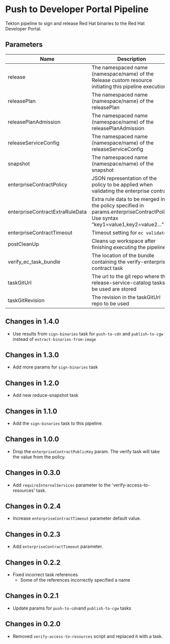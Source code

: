 # Push to Developer Portal Pipeline

Tekton pipeline to sign and release Red Hat binaries to the Red Hat Developer Portal.

## Parameters

| Name                            | Description                                                                                            | Optional | Default value |
|---------------------------------|--------------------------------------------------------------------------------------------------------|----------|---------------|
| release                         | The namespaced name (namespace/name) of the Release custom resource initiating this pipeline execution | No       | -             |
| releasePlan                     | The namespaced name (namespace/name) of the releasePlan                                                | No       | -             |
| releasePlanAdmission            | The namespaced name (namespace/name) of the releasePlanAdmission                                       | No       | -             |
| releaseServiceConfig            | The namespaced name (namespace/name) of the releaseServiceConfig                                       | No       | -             |
| snapshot                        | The namespaced name (namespace/name) of the snapshot                                                   | No       | -             |
| enterpriseContractPolicy        | JSON representation of the policy to be applied when validating the enterprise contract                | No       | -             |
| enterpriseContractExtraRuleData | Extra rule data to be merged into the policy specified in params.enterpriseContractPolicy. Use syntax "key1=value1,key2=value2..." | Yes | pipeline_intention=release |
| enterpriseContractTimeout       | Timeout setting for `ec validate`                                                                      | Yes      | 40m0s         |
| postCleanUp                     | Cleans up workspace after finishing executing the pipeline                                             | Yes      | true          |
| verify_ec_task_bundle           | The location of the bundle containing the verify-enterprise-contract task                              | No       | -             |
| taskGitUrl                      | The url to the git repo where the release-service-catalog tasks to be used are stored                  | Yes      | https://github.com/konflux-ci/release-service-catalog.git |
| taskGitRevision                 | The revision in the taskGitUrl repo to be used                                                         | No       | -             |

## Changes in 1.4.0
* Use results from `sign-binaries` task for `push-to-cdn` and `publish-to-cgw` instead of `extract-binaries-from-image`

## Changes in 1.3.0
* Add more params for `sign-binaries` task

## Changes in 1.2.0
* Add new reduce-snapshot task

## Changes in 1.1.0
* Add the `sign-binaries` task to this pipeline.

## Changes in 1.0.0
* Drop the `enterpriseContractPublicKey` param. The verify task will take the value from the policy.

## Changes in 0.3.0
* Add `requireInternalServices` parameter to the 'verify-access-to-resources' task.

## Changes in 0.2.4
* Increase `enterpriseContractTimeout` parameter default value.

## Changes in 0.2.3
* Add `enterpriseContractTimeout` parameter.

## Changes in 0.2.2
* Fixed incorrect task references
  * Some of the references incorrectly specified a name

## Changes in 0.2.1
* Update params for `push-to-cdn`and `publish-to-cgw` tasks

## Changes in 0.2.0
* Removed `verify-access-to-resources` script and replaced it with a task.
